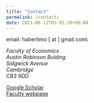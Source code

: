```yaml
---
title: "Contact"
permalink: /contact/
date: 2021-06-12T03:02:20+00:00
---
```

email: habertimo [ at ] gmail.com\

<address>
  Faculty of Economics <br /> Austin Robinson Bulding <br /> Sidgwick Avenue <br /> Cambridge <br /> CB3 9DD
</address>

[Google Scholar](https://scholar.google.com/citations?user=OaESsXAAAAAJ&hl=en&oi=ao)\
[Faculty webpage](https://www.econ.cam.ac.uk/people/phd/tfh27)